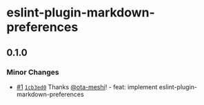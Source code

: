 # eslint-plugin-markdown-preferences

## 0.1.0

### Minor Changes

- [#1](https://github.com/ota-meshi/eslint-plugin-markdown-preferences/pull/1) [`1cb3ed0`](https://github.com/ota-meshi/eslint-plugin-markdown-preferences/commit/1cb3ed0bce99028c8313b9b5600d83e2d19b8f54) Thanks [@ota-meshi](https://github.com/ota-meshi)! - feat: implement eslint-plugin-markdown-preferences
